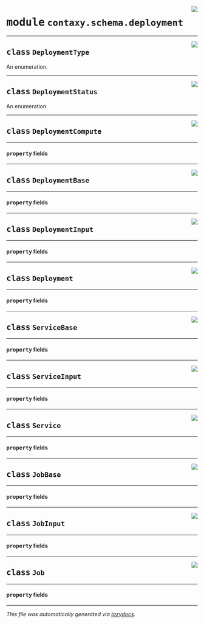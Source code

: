 <!-- markdownlint-disable -->

<a href="https://github.com/ml-tooling/contaxy/blob/main/backend/src/contaxy/schema/deployment.py#L0"><img align="right" style="float:right;" src="https://img.shields.io/badge/-source-cccccc?style=flat-square"></a>

# <kbd>module</kbd> `contaxy.schema.deployment`






---

<a href="https://github.com/ml-tooling/contaxy/blob/main/backend/src/contaxy/schema/deployment.py#L26"><img align="right" style="float:right;" src="https://img.shields.io/badge/-source-cccccc?style=flat-square"></a>

## <kbd>class</kbd> `DeploymentType`
An enumeration. 





---

<a href="https://github.com/ml-tooling/contaxy/blob/main/backend/src/contaxy/schema/deployment.py#L33"><img align="right" style="float:right;" src="https://img.shields.io/badge/-source-cccccc?style=flat-square"></a>

## <kbd>class</kbd> `DeploymentStatus`
An enumeration. 





---

<a href="https://github.com/ml-tooling/contaxy/blob/main/backend/src/contaxy/schema/deployment.py#L58"><img align="right" style="float:right;" src="https://img.shields.io/badge/-source-cccccc?style=flat-square"></a>

## <kbd>class</kbd> `DeploymentCompute`





---

#### <kbd>property</kbd> fields








---

<a href="https://github.com/ml-tooling/contaxy/blob/main/backend/src/contaxy/schema/deployment.py#L129"><img align="right" style="float:right;" src="https://img.shields.io/badge/-source-cccccc?style=flat-square"></a>

## <kbd>class</kbd> `DeploymentBase`





---

#### <kbd>property</kbd> fields








---

<a href="https://github.com/ml-tooling/contaxy/blob/main/backend/src/contaxy/schema/deployment.py#L170"><img align="right" style="float:right;" src="https://img.shields.io/badge/-source-cccccc?style=flat-square"></a>

## <kbd>class</kbd> `DeploymentInput`





---

#### <kbd>property</kbd> fields








---

<a href="https://github.com/ml-tooling/contaxy/blob/main/backend/src/contaxy/schema/deployment.py#L174"><img align="right" style="float:right;" src="https://img.shields.io/badge/-source-cccccc?style=flat-square"></a>

## <kbd>class</kbd> `Deployment`





---

#### <kbd>property</kbd> fields








---

<a href="https://github.com/ml-tooling/contaxy/blob/main/backend/src/contaxy/schema/deployment.py#L215"><img align="right" style="float:right;" src="https://img.shields.io/badge/-source-cccccc?style=flat-square"></a>

## <kbd>class</kbd> `ServiceBase`





---

#### <kbd>property</kbd> fields








---

<a href="https://github.com/ml-tooling/contaxy/blob/main/backend/src/contaxy/schema/deployment.py#L233"><img align="right" style="float:right;" src="https://img.shields.io/badge/-source-cccccc?style=flat-square"></a>

## <kbd>class</kbd> `ServiceInput`





---

#### <kbd>property</kbd> fields








---

<a href="https://github.com/ml-tooling/contaxy/blob/main/backend/src/contaxy/schema/deployment.py#L237"><img align="right" style="float:right;" src="https://img.shields.io/badge/-source-cccccc?style=flat-square"></a>

## <kbd>class</kbd> `Service`





---

#### <kbd>property</kbd> fields








---

<a href="https://github.com/ml-tooling/contaxy/blob/main/backend/src/contaxy/schema/deployment.py#L241"><img align="right" style="float:right;" src="https://img.shields.io/badge/-source-cccccc?style=flat-square"></a>

## <kbd>class</kbd> `JobBase`





---

#### <kbd>property</kbd> fields








---

<a href="https://github.com/ml-tooling/contaxy/blob/main/backend/src/contaxy/schema/deployment.py#L245"><img align="right" style="float:right;" src="https://img.shields.io/badge/-source-cccccc?style=flat-square"></a>

## <kbd>class</kbd> `JobInput`





---

#### <kbd>property</kbd> fields








---

<a href="https://github.com/ml-tooling/contaxy/blob/main/backend/src/contaxy/schema/deployment.py#L254"><img align="right" style="float:right;" src="https://img.shields.io/badge/-source-cccccc?style=flat-square"></a>

## <kbd>class</kbd> `Job`





---

#### <kbd>property</kbd> fields










---

_This file was automatically generated via [lazydocs](https://github.com/ml-tooling/lazydocs)._
